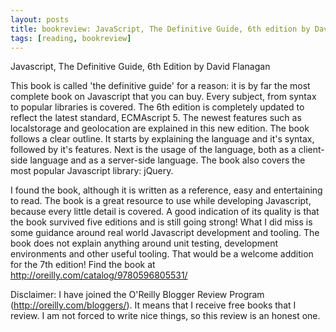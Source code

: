 ```yaml
---
layout: posts
title: bookreview: JavaScript, The Definitive Guide, 6th edition by David Flanagan
tags: [reading, bookreview]
---
```

Javascript, The Definitive Guide, 6th Edition by David Flanagan

This book is called 'the definitive guide' for a reason: it is by far the most complete book on Javascript that you can buy. Every subject, from syntax to popular libraries is covered. The 6th edition is completely updated to reflect the latest standard, ECMAscript 5. The newest features such as localstorage and geolocation are explained in this new edition. The book follows a clear outline. It starts by explaining the language and it's syntax, followed by it's features. Next is the usage of the language, both as a client-side language and as a server-side language. The book also covers the most popular Javascript library: jQuery.

I found the book, although it is written as a reference, easy and entertaining to read. The book is a great resource to use while developing Javascript, because every little detail is covered. A good indication of its quality is that the book survived five editions and is still going strong! What I did miss is some guidance around real world Javascript development and tooling. The book does not explain anything around unit testing, development environments and other useful tooling. That would be a welcome addition for the 7th edition!
Find the book at http://oreilly.com/catalog/9780596805531/

Disclaimer: I have joined the O'Reilly Blogger Review Program (http://oreilly.com/bloggers/). It means that I receive free books that I review. I am not forced to write nice things, so this review is an honest one.